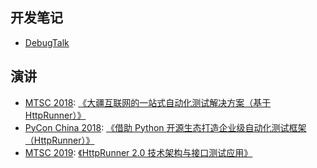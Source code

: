 
## 开发笔记

- [DebugTalk](http://debugtalk.com/tags/HttpRunner/)

## 演讲

- [MTSC 2018][MTSC2018]: [《大疆互联网的一站式自动化测试解决方案（基于HttpRunner）》][dji-httprunner]
- [PyCon China 2018][PyConChina2018]: [《借助 Python 开源生态打造企业级自动化测试框架（HttpRunner）》][PyCon-HttpRunner]
- [MTSC 2019][MTSC2019]: [《HttpRunner 2.0 技术架构与接口测试应用》][httprunner-2.0]

[MTSC2018]: https://www.bagevent.com/event/1193113
[dji-httprunner]: https://github.com/debugtalk/speech/blob/master/DJI-HttpRunner.pdf
[PyConChina2018]: http://cn.pycon.org/2018/city_beijing.html
[PyCon-HttpRunner]: https://github.com/debugtalk/speech/blob/master/PyCon-HttpRunner.pdf
[MTSC2019]: https://testerhome.com/mtsc/2019
[httprunner-2.0]: https://github.com/debugtalk/speech/blob/master/MTSC2019-HttpRunner-2.0.pdf
